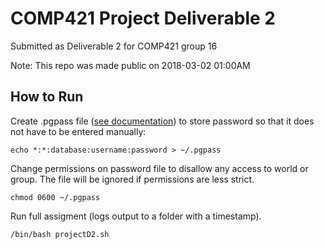 # COMP421 Project Deliverable 2

Submitted as Deliverable 2 for COMP421 group 16 

Note: This repo was made public on 2018-03-02 01:00AM

## How to Run

Create .pgpass file ([see documentation](https://www.postgresql.org/docs/current/static/libpq-pgpass.html)) to store password so that it does not have to be entered manually:
```
echo *:*:database:username:password > ~/.pgpass
```

Change permissions on password file to disallow any access to world or group. The file will be ignored if permissions are less strict.
```
chmod 0600 ~/.pgpass
```

Run full assigment (logs output to a folder with a timestamp).
```
/bin/bash projectD2.sh
```

